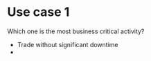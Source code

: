 # Use case 1

Which one is the most business critical activity?

- Trade without significant downtime
-